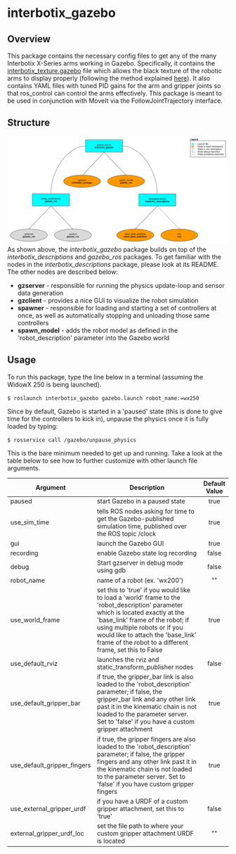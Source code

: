 # interbotix_gazebo

## Overview
This package contains the necessary config files to get any of the many Interbotix X-Series arms working in Gazebo. Specifically, it contains the [interbotix_texture.gazebo](config/interbotix_texture.gazebo) file which allows the black texture of the robotic arms to display properly (following the method explained [here](http://answers.gazebosim.org/question/16280/how-to-use-custom-textures-on-urdf-models-in-gazebo/)). It also contains YAML files with tuned PID gains for the arm and gripper joints so that ros_control can control the arms effectively. This package is meant to be used in conjunction with MoveIt via the FollowJointTrajectory interface.

## Structure
![gazebo_flowchart](images/gazebo_flowchart.png)
As shown above, the *interbotix_gazebo* package builds on top of the *interbotix_descriptions* and *gazebo_ros* packages. To get familiar with the nodes in the *interbotix_descriptions* package, please look at its README. The other nodes are described below:
- **gzserver** - responsible for running the physics update-loop and sensor data generation
- **gzclient** - provides a nice GUI to visualize the robot simulation
- **spawner** - responsible for loading and starting a set of controllers at once, as well as automatically stopping and unloading those same controllers
- **spawn_model** - adds the robot model as defined in the 'robot_description' parameter into the Gazebo world

## Usage
To run this package, type the line below in a terminal (assuming the WidowX 250 is being launched).
```
$ roslaunch interbotix_gazebo gazebo.launch robot_name:=wx250
```
Since by default, Gazebo is started in a 'paused' state (this is done to give time for the controllers to kick in), unpause the physics once it is fully loaded by typing:
```
$ rosservice call /gazebo/unpause_physics
```
This is the bare minimum needed to get up and running. Take a look at the table below to see how to further customize with other launch file arguments.

| Argument | Description | Default Value |
| -------- | ----------- | :-----------: |
| paused | start Gazebo in a paused state | true |
| use_sim_time | tells ROS nodes asking for time to get the Gazebo-published simulation time, published over the ROS topic /clock | true |
| gui | launch the Gazebo GUI | true |
| recording | enable Gazebo state log recording | false |
| debug | Start gzserver in debug mode using gdb | false |
| robot_name | name of a robot (ex. 'wx200') | "" |
| use_world_frame | set this to 'true' if you would like to load a 'world' frame to the 'robot_description' parameter which is located exactly at the 'base_link' frame of the robot; if using multiple robots or if you would like to attach the 'base_link' frame of the robot to a different frame, set this to False | true |  
| use_default_rviz | launches the rviz and static_transform_publisher nodes | false |
| use_default_gripper_bar | if true, the gripper_bar link is also loaded to the 'robot_description' parameter; if false, the gripper_bar link and any other link past it in the kinematic chain is not loaded to the parameter server. Set to 'false' if you have a custom gripper attachment | true |
| use_default_gripper_fingers | if true, the gripper fingers are also loaded to the 'robot_description' parameter; if false, the gripper fingers and any other link past it in the kinematic chain is not loaded to the parameter server. Set to 'false' if you have custom gripper fingers | true |
| use_external_gripper_urdf | if you have a URDF of a custom gripper attachment, set this to 'true' | false |
| external_gripper_urdf_loc | set the file path to where your custom gripper attachment URDF is located | "" |
